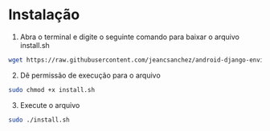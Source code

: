 # Instalação
1. Abra o terminal e digite o seguinte comando para baixar o arquivo install.sh
```bash
wget https://raw.githubusercontent.com/jeancsanchez/android-django-environment/master/install.sh
```
2. Dê permissão de execução para o arquivo
```bash
sudo chmod +x install.sh
```
3. Execute o arquivo
```bash
sudo ./install.sh
```
